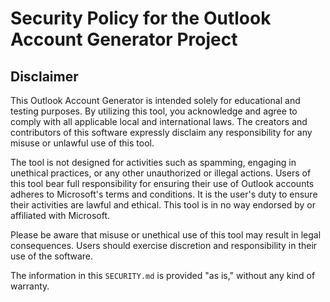 # Security Policy for the Outlook Account Generator Project

## Disclaimer

This Outlook Account Generator is intended solely for educational and testing purposes. By utilizing this tool, you acknowledge and agree to comply with all applicable local and international laws. The creators and contributors of this software expressly disclaim any responsibility for any misuse or unlawful use of this tool. 

The tool is not designed for activities such as spamming, engaging in unethical practices, or any other unauthorized or illegal actions. Users of this tool bear full responsibility for ensuring their use of Outlook accounts adheres to Microsoft's terms and conditions. It is the user's duty to ensure their activities are lawful and ethical. This tool is in no way endorsed by or affiliated with Microsoft.

Please be aware that misuse or unethical use of this tool may result in legal consequences. Users should exercise discretion and responsibility in their use of the software.

The information in this `SECURITY.md` is provided "as is," without any kind of warranty.
